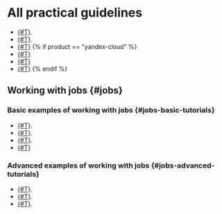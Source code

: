 # All practical guidelines

* [{#T}](./configure-network.md).
* [{#T}](./copy-files-from-object-storage.md).
* [{#T}](./exchange-data-with-mch.md)
{% if product == "yandex-cloud" %}
* [{#T}](./sqoop-mmy.md)
* [{#T}](./sqoop-mpg.md)
* [{#T}](./geesefs-init-actions.md)
{% endif %}

## Working with jobs {#jobs}

### Basic examples of working with jobs {#jobs-basic-tutorials}

* [{#T}](./hive-job-basics.md).
* [{#T}](./mapreduce-job-basics.md).
* [{#T}](./pyspark-job-basics.md).
* [{#T}](./spark-job-basics.md)

### Advanced examples of working with jobs {#jobs-advanced-tutorials}

* [{#T}](./how-to-use-hive.md).
* [{#T}](./run-spark-job.md).
* [{#T}](./remote-run-job.md).
